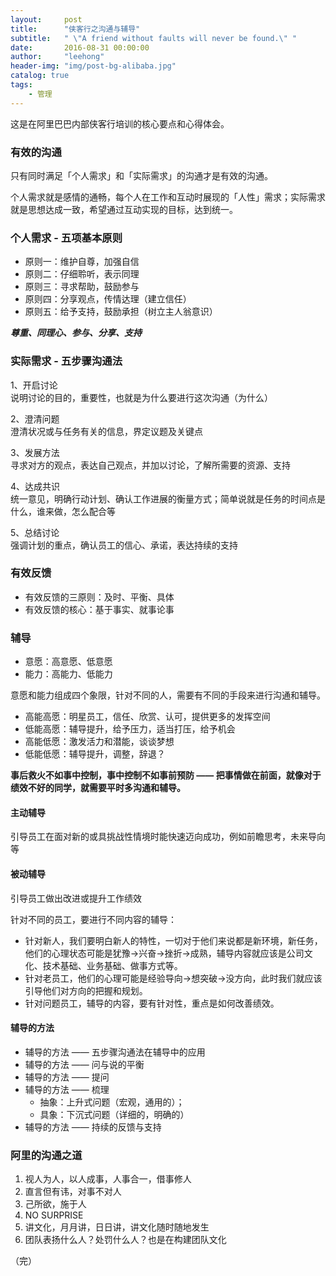 ```yaml
---
layout:     post
title:      "侠客行之沟通与辅导"
subtitle:   " \"A friend without faults will never be found.\" "
date:       2016-08-31 00:00:00
author:     "leehong"
header-img: "img/post-bg-alibaba.jpg"
catalog: true
tags:
    - 管理
---
```


这是在阿里巴巴内部侠客行培训的核心要点和心得体会。

### 有效的沟通

只有同时满足「个人需求」和「实际需求」的沟通才是有效的沟通。

个人需求就是感情的通畅，每个人在工作和互动时展现的「人性」需求；实际需求就是思想达成一致，希望通过互动实现的目标，达到统一。

### 个人需求 - 五项基本原则

* 原则一：维护自尊，加强自信
* 原则二：仔细聆听，表示同理
* 原则三：寻求帮助，鼓励参与
* 原则四：分享观点，传情达理（建立信任）
* 原则五：给予支持，鼓励承担（树立主人翁意识）

_**尊重、同理心、参与、分享、支持**_

### 实际需求 - 五步骤沟通法

1、开启讨论  
说明讨论的目的，重要性，也就是为什么要进行这次沟通（为什么）

2、澄清问题  
澄清状况或与任务有关的信息，界定议题及关键点

3、发展方法  
寻求对方的观点，表达自己观点，并加以讨论，了解所需要的资源、支持

4、达成共识  
统一意见，明确行动计划、确认工作进展的衡量方式；简单说就是任务的时间点是什么，谁来做，怎么配合等

5、总结讨论  
强调计划的重点，确认员工的信心、承诺，表达持续的支持


### 有效反馈

* 有效反馈的三原则：及时、平衡、具体
* 有效反馈的核心：基于事实、就事论事


### 辅导

* 意愿：高意愿、低意愿
* 能力：高能力、低能力

意愿和能力组成四个象限，针对不同的人，需要有不同的手段来进行沟通和辅导。

* 高能高愿：明星员工，信任、欣赏、认可，提供更多的发挥空间
* 低能高愿：辅导提升，给予压力，适当打压，给予机会
* 高能低愿：激发活力和潜能，谈谈梦想
* 低能低愿：辅导提升，调整，辞退？


__事后救火不如事中控制，事中控制不如事前预防  ——  把事情做在前面，就像对于绩效不好的同学，就需要平时多沟通和辅导。__


#### 主动辅导  
引导员工在面对新的或具挑战性情境时能快速迈向成功，例如前瞻思考，未来导向等

#### 被动辅导
引导员工做出改进或提升工作绩效

针对不同的员工，要进行不同内容的辅导：

* 针对新人，我们要明白新人的特性，一切对于他们来说都是新环境，新任务，他们的心理状态可能是犹豫->兴奋->挫折->成熟，辅导内容就应该是公司文化、技术基础、业务基础、做事方式等。
* 针对老员工，他们的心理可能是经验导向->想突破->没方向，此时我们就应该引导他们对方向的把握和规划。
* 针对问题员工，辅导的内容，要有针对性，重点是如何改善绩效。


#### 辅导的方法

* 辅导的方法 —— 五步骤沟通法在辅导中的应用  
* 辅导的方法 —— 问与说的平衡   
* 辅导的方法 —— 提问  
* 辅导的方法 —— 梳理  
	* 抽象：上升式问题（宏观，通用的）；
	* 具象：下沉式问题（详细的，明确的）
* 辅导的方法 —— 持续的反馈与支持  


### 阿里的沟通之道

1. 视人为人，以人成事，人事合一，借事修人
2. 直言但有讳，对事不对人
3. 己所欲，施于人
4. NO SURPRISE
5. 讲文化，月月讲，日日讲，讲文化随时随地发生
6. 团队表扬什么人？处罚什么人？也是在构建团队文化



（完）  
